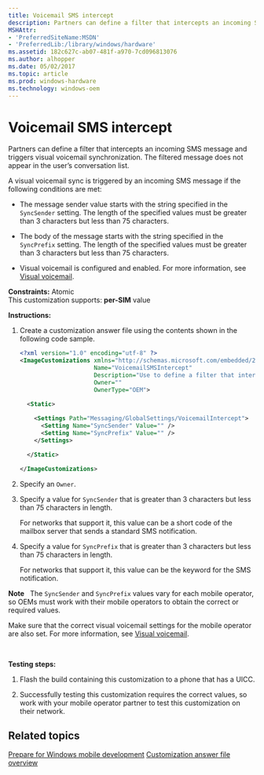 ```yaml
---
title: Voicemail SMS intercept
description: Partners can define a filter that intercepts an incoming SMS message and triggers visual voicemail synchronization. The filtered message does not appear in the user’s conversation list.
MSHAttr:
- 'PreferredSiteName:MSDN'
- 'PreferredLib:/library/windows/hardware'
ms.assetid: 182c627c-ab07-481f-a970-7cd096813076
ms.author: alhopper
ms.date: 05/02/2017
ms.topic: article
ms.prod: windows-hardware
ms.technology: windows-oem
---
```


# Voicemail SMS intercept


Partners can define a filter that intercepts an incoming SMS message and triggers visual voicemail synchronization. The filtered message does not appear in the user’s conversation list.

A visual voicemail sync is triggered by an incoming SMS message if the following conditions are met:

-   The message sender value starts with the string specified in the `SyncSender` setting. The length of the specified values must be greater than 3 characters but less than 75 characters.

-   The body of the message starts with the string specified in the `SyncPrefix` setting. The length of the specified values must be greater than 3 characters but less than 75 characters.

-   Visual voicemail is configured and enabled. For more information, see [Visual voicemail](visual-voicemail.md).

<a href="" id="constraints---atomic"></a>**Constraints:** Atomic  
This customization supports: **per-SIM** value

<a href="" id="instructions-"></a>**Instructions:**  
1.  Create a customization answer file using the contents shown in the following code sample.

    ```XML
    <?xml version="1.0" encoding="utf-8" ?>  
    <ImageCustomizations xmlns="http://schemas.microsoft.com/embedded/2004/10/ImageUpdate"  
                         Name="VoicemailSMSIntercept"  
                         Description="Use to define a filter that intercepts an incoming SMS message and triggers visual voicemail synchronization."  
                         Owner=""  
                         OwnerType="OEM"> 
      
      <Static>

        <Settings Path="Messaging/GlobalSettings/VoicemailIntercept">  
          <Setting Name="SyncSender" Value="" />       
          <Setting Name="SyncPrefix" Value="" />       
        </Settings>  

      </Static>

    </ImageCustomizations>
    ```

2.  Specify an `Owner`.

3.  Specify a value for `SyncSender` that is greater than 3 characters but less than 75 characters in length.

    For networks that support it, this value can be a short code of the mailbox server that sends a standard SMS notification.

4.  Specify a value for `SyncPrefix` that is greater than 3 characters but less than 75 characters in length.

    For networks that support it, this value can be the keyword for the SMS notification.

**Note**  
The `SyncSender` and `SyncPrefix` values vary for each mobile operator, so OEMs must work with their mobile operators to obtain the correct or required values.

Make sure that the correct visual voicemail settings for the mobile operator are also set. For more information, see [Visual voicemail](visual-voicemail.md).

 

<a href="" id="testing-steps-"></a>**Testing steps:**  
1.  Flash the build containing this customization to a phone that has a UICC.

2.  Successfully testing this customization requires the correct values, so work with your mobile operator partner to test this customization on their network.

## Related topics

[Prepare for Windows mobile development](https://docs.microsoft.com/en-us/windows-hardware/manufacture/mobile/preparing-for-windows-mobile-development)
[Customization answer file overview](https://docs.microsoft.com/en-us/windows-hardware/customize/mobile/mcsf/customization-answer-file)